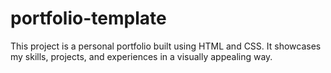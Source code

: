 # portfolio-template
This project is a personal portfolio built using HTML and CSS. It showcases my skills, projects, and experiences in a visually appealing way.
